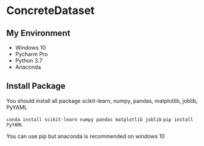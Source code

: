 # ConcreteDataset

## My Environment
- Windows 10 
- Pycharm Pro
- Python 3.7
- Anaconda

## Install Package

You should install all package
scikit-learn, numpy, pandas, matplotlib, joblib, PyYAML

`conda install scikit-learn numpy pandas matplotlib joblib`
`pip install PyYAML`

You can use pip but anaconda is recommended on windows 10

